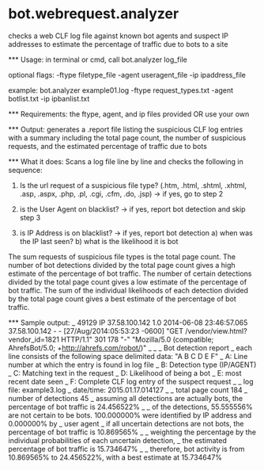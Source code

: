 # bot.webrequest.analyzer
checks a web CLF log file against known bot agents and suspect IP addresses to estimate the percentage of traffic due to bots to a site

*** Usage:
in terminal or cmd, call 
  bot.analyzer log_file

optional flags:
  -ftype filetype_file
  -agent useragent_file
  -ip ipaddress_file
  
example:
  bot.analyzer example01.log -ftype request_types.txt -agent botlist.txt -ip ipbanlist.txt
  
*** Requirements:
  the ftype, agent, and ip files provided OR use your own
  
*** Output:
  generates a .report file listing the suspicious CLF log entries with a summary including the total page count, the number of suspicious requests, and the estimated percentage of traffic due to bots
  
*** What it does:
Scans a log file line by line and checks the following in sequence:
 1. Is the url request of a suspicious file type?
  (.htm, .html, .shtml, .xhtml, .asp, .aspx, .php, .pl, .cgi, .cfm, .do, .jsp)
  -> if yes, go to step 2

 2. is the User Agent on blacklist?
  -> if yes, report bot detection and skip step 3

 3. is IP Address is on blacklist?
  -> if yes, report bot detection
  a) when was the IP last seen?
  b) what is the likelihood it is bot

The sum requests of suspicious file types is the total page count.
The number of bot detections divided by the total page count gives a high estimate of the percentage of bot traffic.
The number of certain detections divided by the total page count gives a low estimate of the percentage of bot traffic.
The sum of the individual likelihoods of each detection divided by the total page count gives a best estimate of the percentage of bot traffic.

*** Sample output:
_ 49129 IP 37.58.100.142 1.0 2014-06-08 23:46:57.065 37.58.100.142 - - [27/Aug/2014:05:53:23 -0600] "GET /vendor/view.html?vendor_id=1821 HTTP/1.1" 301 178 "-" "Mozilla/5.0 (compatible; AhrefsBot/5.0; +http://ahrefs.com/robot/)"
_ 
_ 
_ Bot detection report
_ each line consists of the following space delimited data: "A B C D E F"
_ A: Line number at which the entry is found in log file
_ B: Detection type (IP/AGENT)
_ C: Matching text in the request
_ D: Likelihood of being a bot
_ E: most recent date seen
_ F: Complete CLF log entry of the suspect request
_ 
_ log file: example3.log
_ date/time: 2015.01.17.014127
_ 
_ total page count 184
_ number of detections 45
_ assuming all detections are actually bots, the percentage of bot traffic is 24.456522%
_ 
_ of the detections, 55.555556% are not certain to be bots. 100.000000% were identified by IP address and 0.000000% by _ user agent
_ if all uncertain detections are not bots, the percentage of bot traffic is 10.869565%
_ 
_ weighting the percentage by the individual probabilities of each uncertain detection,
_ the estimated percentage of bot traffic is 15.734647%
_ 
_ therefore, bot activity is from 10.869565% to 24.456522%, with a best estimate at 15.734647%
